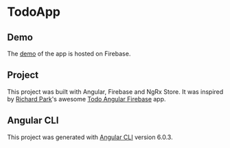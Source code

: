 # TodoApp

## Demo
The [demo](https://sample-angular-todo-app.firebaseapp.com/) of the app is hosted on Firebase.

## Project
This project was built with Angular, Firebase and NgRx Store. It was inspired by [Richard Park](https://github.com/r-park)'s awesome [Todo Angular Firebase](https://ng2-todo-app.firebaseapp.com/) app. 

## Angular CLI
This project was generated with [Angular CLI](https://github.com/angular/angular-cli) version 6.0.3.


